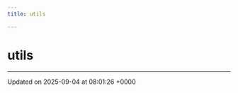```yaml
---
title: utils

---
```


# utils








-------------------------------

Updated on 2025-09-04 at 08:01:26 +0000